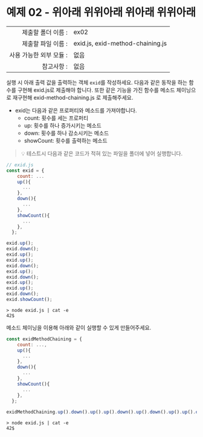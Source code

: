 # 예제 02 - 위아래 위위아래 위아래 위위아래

|                      |                    |
| --------------------:| ------------------ |
|   제출할 폴더 이름 :     |  ex02              |
|   제출할 파일 이름 :     | exid.js, exid-method-chaining.js         |
|   사용 가능한 외부 모듈 : |  없음               |
|   참고사항 :           |  없음                |

실행 시 아래 출력 값을 출력하는 객체 `exid`를 작성하세요. 다음과 같은 동작을 하는 함수를 구현해 exid.js로 제출해야 합니다. 또한 같은 기능을 가진 함수를 메소드 체이닝으로 재구현해 exid-method-chaining.js 로 제출해주세요.

- exid는 다음과 같은 프로퍼티와 메소드를 가져야합니다.
  - count: 횟수를 세는 프로퍼티
  - up: 횟수를 하나 증가시키는 메소드
  - down: 횟수를 하나 감소시키는 메소드
  - showCount: 횟수를 출력하는 메소드

> 💡 테스트시 다음과 같은 코드가 적혀 있는 파일을 폴더에 넣어 실행합니다.

```javascript
// exid.js
const exid = {
    count: ...
    up(){
      ...
    },
    down(){
      ...
    },
    showCount(){
      ... 
    },
  };

exid.up();
exid.down();
exid.up();
exid.up();
exid.down();
exid.up();
exid.down();
exid.up();
exid.up();
exid.down();
exid.showCount();
```

```console
> node exid.js | cat -e
42$
```

메소드 체이닝을 이용해 아래와 같이 실행할 수 있게 만들어주세요.

```javascript
const exidMethodChaining = {
    count: ...,
    up(){
      ...
    },
    down(){
      ...
    },
    showCount(){ 
      ...
    },
  };
  
exidMethodChaining.up().down().up().up().down().up().down().up().up().down().showCount()
```
  
```console
> node exid.js | cat -e
42$
```
